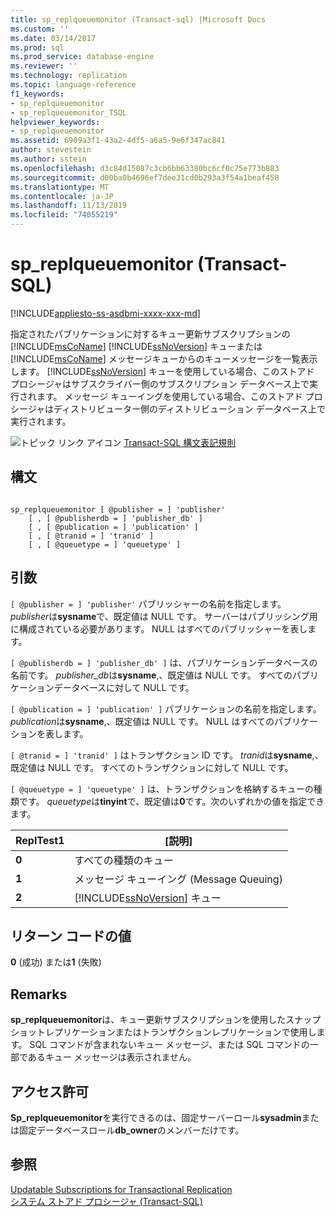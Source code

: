 ```yaml
---
title: sp_replqueuemonitor (Transact-sql) |Microsoft Docs
ms.custom: ''
ms.date: 03/14/2017
ms.prod: sql
ms.prod_service: database-engine
ms.reviewer: ''
ms.technology: replication
ms.topic: language-reference
f1_keywords:
- sp_replqueuemonitor
- sp_replqueuemonitor_TSQL
helpviewer_keywords:
- sp_replqueuemonitor
ms.assetid: 6909a3f1-43a2-4df5-a6a5-9e6f347ac841
author: stevestein
ms.author: sstein
ms.openlocfilehash: d3c84d15087c3cb6bb63380bc6cf0c75e773b883
ms.sourcegitcommit: d00ba0b4696ef7dee31cd0b293a3f54a1beaf458
ms.translationtype: MT
ms.contentlocale: ja-JP
ms.lasthandoff: 11/13/2019
ms.locfileid: "74055219"
---
```

# <a name="sp_replqueuemonitor-transact-sql"></a>sp_replqueuemonitor (Transact-SQL)
[!INCLUDE[appliesto-ss-asdbmi-xxxx-xxx-md](../../includes/appliesto-ss-asdbmi-xxxx-xxx-md.md)]

  指定されたパブリケーションに対するキュー更新サブスクリプションの [!INCLUDE[msCoName](../../includes/msconame-md.md)] [!INCLUDE[ssNoVersion](../../includes/ssnoversion-md.md)] キューまたは [!INCLUDE[msCoName](../../includes/msconame-md.md)] メッセージキューからのキューメッセージを一覧表示します。 [!INCLUDE[ssNoVersion](../../includes/ssnoversion-md.md)] キューを使用している場合、このストアド プロシージャはサブスクライバー側のサブスクリプション データベース上で実行されます。 メッセージ キューイングを使用している場合、このストアド プロシージャはディストリビューター側のディストリビューション データベース上で実行されます。  
  
 ![トピック リンク アイコン](../../database-engine/configure-windows/media/topic-link.gif "トピック リンク アイコン") [Transact-SQL 構文表記規則](../../t-sql/language-elements/transact-sql-syntax-conventions-transact-sql.md)  
  
## <a name="syntax"></a>構文  
  
```  
  
sp_replqueuemonitor [ @publisher = ] 'publisher'  
    [ , [ @publisherdb = ] 'publisher_db' ]  
    [ , [ @publication = ] 'publication' ]  
    [ , [ @tranid = ] 'tranid' ]  
    [ , [ @queuetype = ] 'queuetype' ]  
```  
  
## <a name="arguments"></a>引数  
`[ @publisher = ] 'publisher'` パブリッシャーの名前を指定します。 *publisher*は**sysname**で、既定値は NULL です。 サーバーはパブリッシング用に構成されている必要があります。 NULL はすべてのパブリッシャーを表します。  
  
`[ @publisherdb = ] 'publisher_db' ]` は、パブリケーションデータベースの名前です。 *publisher_db*は**sysname**,、既定値は NULL です。 すべてのパブリケーションデータベースに対して NULL です。  
  
`[ @publication = ] 'publication' ]` パブリケーションの名前を指定します。 *publication*は**sysname**,、既定値は NULL です。 NULL はすべてのパブリケーションを表します。  
  
`[ @tranid = ] 'tranid' ]` はトランザクション ID です。 *tranid*は**sysname**,、既定値は NULL です。 すべてのトランザクションに対して NULL です。  
  
`[ @queuetype = ] 'queuetype' ]` は、トランザクションを格納するキューの種類です。 *queuetype*は**tinyint**で、既定値は**0**です。次のいずれかの値を指定できます。  
  
|ReplTest1|[説明]|  
|-----------|-----------------|  
|**0**|すべての種類のキュー|  
|**1**|メッセージ キューイング (Message Queuing)|  
|**2**|[!INCLUDE[ssNoVersion](../../includes/ssnoversion-md.md)] キュー|  
  
## <a name="return-code-values"></a>リターン コードの値  
 **0** (成功) または**1** (失敗)  
  
## <a name="remarks"></a>Remarks  
 **sp_replqueuemonitor**は、キュー更新サブスクリプションを使用したスナップショットレプリケーションまたはトランザクションレプリケーションで使用します。 SQL コマンドが含まれないキュー メッセージ、または SQL コマンドの一部であるキュー メッセージは表示されません。  
  
## <a name="permissions"></a>アクセス許可  
 **Sp_replqueuemonitor**を実行できるのは、固定サーバーロール**sysadmin**または固定データベースロール**db_owner**のメンバーだけです。  
  
## <a name="see-also"></a>参照  
 [Updatable Subscriptions for Transactional Replication](../../relational-databases/replication/transactional/updatable-subscriptions-for-transactional-replication.md)   
 [システム ストアド プロシージャ &#40;Transact-SQL&#41;](../../relational-databases/system-stored-procedures/system-stored-procedures-transact-sql.md)  
  
  
